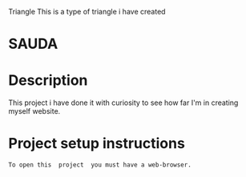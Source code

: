 Triangle
This is a type of triangle i have  created
   # SAUDA
   # Description
   This project i have done it with  curiosity  to see how far I'm in creating myself website.
   # Project setup instructions
    To open this  project  you must have a web-browser.